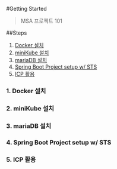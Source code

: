 #Getting Started
> MSA 프로젝트 101 

##Steps
1. [Docker 설치](#1-Docker-설치)
2. [miniKube 설치](#2-miniKube-설치)
3. [mariaDB 설치](#3-mariaDB-설치) 
4. [Spring Boot Project setup w/ STS](#4-Spring-Boot-Project-setup-w/-STS)
5. [ICP 활용](#5-ICP-활용)

### 1. Docker 설치


### 2. miniKube 설치

### 3. mariaDB 설치

### 4. Spring Boot Project setup w/ STS

### 5. ICP 활용 
